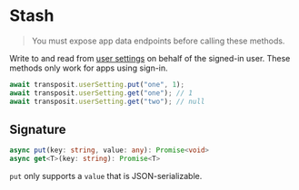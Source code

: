 # Stash

> You must expose app data endpoints before calling these methods.

Write to and read from [user settings](https://www.transposit.com/docs/building/user-config/#user-settings-schema) on behalf of the signed-in user. These methods only work for apps using sign-in.

```javascript
await transposit.userSetting.put("one", 1);
await transposit.userSetting.get("one"); // 1
await transposit.userSetting.get("two"); // null
```

## Signature

```typescript
async put(key: string, value: any): Promise<void>
async get<T>(key: string): Promise<T>
```

`put` only supports a `value` that is JSON-serializable.